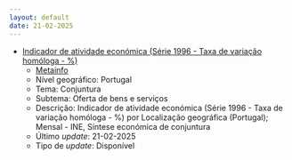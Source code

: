 ```yaml
---
layout: default
date: 21-02-2025
---
```

* [Indicador de atividade económica (Série 1996 - Taxa de variação homóloga - %)](https://www.ine.pt/xportal/xmain?xpid=INE&xpgid=ine_indicadores&indOcorrCod=0014352&contexto=bd&selTab=tab2)
  * [Metainfo](https://www.ine.pt/bddXplorer/htdocs/minfo.jsp?var_cd=0014352&lingua=PT)
  * Nível geográfico: Portugal
  * Tema: Conjuntura
  * Subtema: Oferta de bens e serviços
  * Descrição: Indicador de atividade económica (Série 1996 - Taxa de variação homóloga - %) por Localização geográfica (Portugal); Mensal - INE, Síntese económica de conjuntura
  * Último _update_: 21-02-2025
  * Tipo de _update_: Disponível

